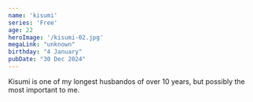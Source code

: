 ```yaml
---
name: 'kisumi'
series: 'Free'
age: 22
heroImage: '/kisumi-02.jpg'
megaLink: "unknown"
birthday: "4 January"
pubDate: "30 Dec 2024"
---
```

Kisumi is one of my longest husbandos of over 10 years, but possibly the most important to me. 